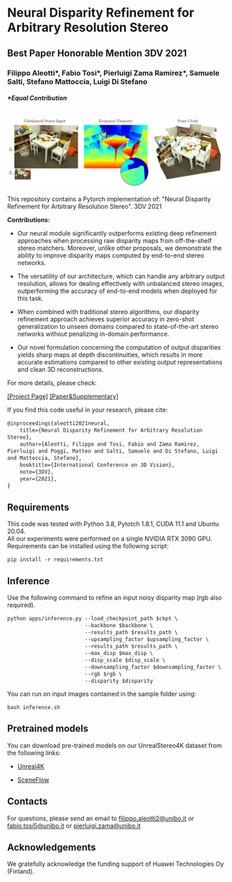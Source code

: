 # Neural Disparity Refinement for Arbitrary Resolution Stereo
## **Best Paper Honorable Mention 3DV 2021**
### Filippo Aleotti*, Fabio Tosi*, Pierluigi Zama Ramirez*, Samuele Salti, Stefano Mattoccia, Luigi Di Stefano
#### _*Equal Contribution_
#

![Alt text](./images/teaser.png)


This repository contains a Pytorch implementation of: "Neural Disparity Refinement for Arbitrary Resolution Stereo". 3DV 2021

**Contributions:** 

* Our neural module significantly outperforms existing deep refinement approaches when processing raw disparity maps from off-the-shelf stereo matchers. Moreover, unlike other proposals, we demonstrate the ability to improve disparity maps computed by end-to-end stereo networks.

* The versatility of our architecture, which can handle any arbitrary output resolution, allows for dealing effectively with unbalanced stereo images, outperforming the accuracy of end-to-end models when deployed for this task.

* When combined with traditional stereo algorithms, our disparity refinement approach achieves superior accuracy in zero-shot generalization to unseen domains compared to state-of-the-art stereo networks without penalizing in-domain performance.

* Our novel formulation concerning the computation of output disparities yields sharp maps at depth discontinuities, which results in more accurate estimations compared to other existing output representations and clean 3D reconstructions.

For more details, please check:

[[Project Page]](https://cvlab-unibo.github.io/neural-disparity-refinement-web/)  [[Paper&Supplementary]](https://arxiv.org/pdf/2110.15367.pdf)


If you find this code useful in your research, please cite:

```shell
@inproceedings{aleotti2021neural,
    title={Neural Disparity Refinement for Arbitrary Resolution Stereo},
    author={Aleotti, Filippo and Tosi, Fabio and Zama Ramirez, Pierluigi and Poggi, Matteo and Salti, Samuele and Di Stefano, Luigi and Mattoccia, Stefano},
    booktitle={International Conference on 3D Vision},
    note={3DV},
    year={2021},
}
```

## Requirements
This code was tested with Python 3.8, Pytotch 1.8.1, CUDA 11.1 and Ubuntu 20.04. <br>All our experiments were performed on a single NVIDIA RTX 3090 GPU.<br>Requirements can be installed using the following script:
```shell
pip install -r requirements.txt
```
## Inference
Use the following command to refine an input noisy disparity map (rgb also required).

```shell
python apps/inference.py --load_checkpoint_path $ckpt \
                         --backbone $backbone \
                         --results_path $results_path \
                         --upsampling_factor $upsampling_factor \
                         --results_path $results_path \
                         --max_disp $max_disp \
                         --disp_scale $disp_scale \
                         --downsampling_factor $downsampling_factor \
                         --rgb $rgb \
                         --disparity $disparity
```

You can run on input images contained in the sample folder using:

```shell
bash inference.sh
```

## Pretrained models

You can download pre-trained models on our UnrealStereo4K dataset from the following links:

* [Unreal4K](https://drive.google.com/file/d/1mkc1PDE6yk1q-_DqwHRGlRvTBadJ5-En/view?usp=sharing)

* [SceneFlow](https://drive.google.com/file/d/1NAMC4uNSPwUegyCchQ0DYidBOSaCpk9W/view?usp=sharing)

## Contacts

For questions, please send an email to filippo.aleotti2@unibo.it or fabio.tosi5@unibo.it or pierluigi.zama@unibo.it

## Acknowledgements

We gratefully acknowledge the funding support of Huawei Technologies Oy (Finland).

